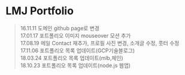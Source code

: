 # LMJ Portfolio
>16.11.11 도메인 github page로 변경<br />
>17.01.17 포트폴리오 이미지 mouseover 모션 추가<br />
>17.08.19 메일 Contact 재추가, 프로필 사진 변경, 소개글 수정, 풋터 수정<br />
>17.11.06 포트폴리오 목록 업데이트(GCP기술블로그)<br />
>18.03.24 포트폴리오 목록 업데이트(mlb,체인)<br />
>18.10.23 포트폴리오 목록 업데이트(node.js 웹앱)
